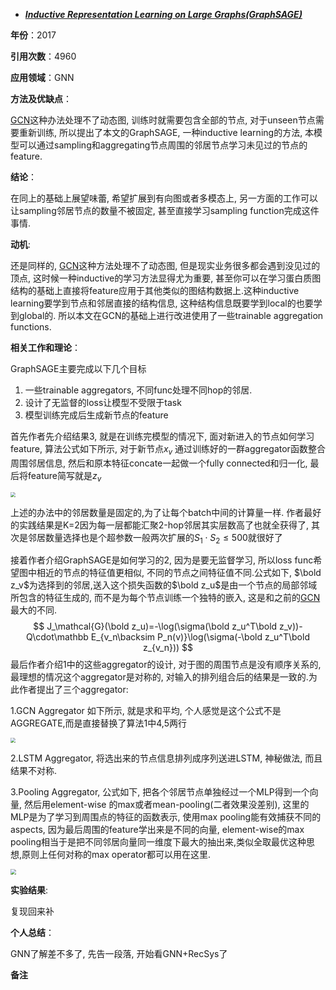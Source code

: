 + ***[Inductive Representation Learning on Large Graphs(GraphSAGE)](https://arxiv.org/abs/1706.02216)***   

**年份**：2017  

**引用次数**：4960 

**应用领域**：GNN  

**方法及优缺点**：

[GCN](./GCN.md)这种办法处理不了动态图, 训练时就需要包含全部的节点, 对于unseen节点需要重新训练, 所以提出了本文的GraphSAGE, 一种inductive learning的方法, 本模型可以通过sampling和aggregating节点周围的邻居节点学习未见过的节点的feature.

**结论**：

在同上的基础上展望味蕾, 希望扩展到有向图或者多模态上, 另一方面的工作可以让sampling邻居节点的数量不被固定, 甚至直接学习sampling function完成这件事情.

**动机**:  

还是同样的, [GCN](./GCN.md)这种方法处理不了动态图, 但是现实业务很多都会遇到没见过的顶点, 这时候一种inductive的学习方法显得尤为重要, 甚至你可以在学习蛋白质图结构的基础上直接将feature应用于其他类似的图结构数据上.这种inductive learning要学到节点和邻居直接的结构信息, 这种结构信息既要学到local的也要学到global的. 所以本文在GCN的基础上进行改进使用了一些trainable aggregation functions.

**相关工作和理论**：  

GraphSAGE主要完成以下几个目标

1. 一些trainable aggregators, 不同func处理不同hop的邻居.
2. 设计了无监督的loss让模型不受限于task
3. 模型训练完成后生成新节点的feature

首先作者先介绍结果3, 就是在训练完模型的情况下, 面对新进入的节点如何学习feature, 算法公式如下所示, 对于新节点$x_v$ 通过训练好的一群aggregator函数整合周围邻居信息, 然后和原本特征concate一起做一个fully connected和归一化, 最后将feature简写就是$z_v$

<img src="https://paperrecord.oss-cn-shanghai.aliyuncs.com/202205171741954.PNG" style="zoom:50%;" />

上述的办法中的邻居数量是固定的,为了让每个batch中间的计算量一样.  作者最好的实践结果是K=2因为每一层都能汇聚2-hop邻居其实层数高了也就全获得了, 其次是邻居数量选择也是个超参数一般两次扩展的$S_1\cdot S_2\leq 500$就很好了

接着作者介绍GraphSAGE是如何学习的2, 因为是要无监督学习, 所以loss func希望图中相近的节点的特征值更相似, 不同的节点之间特征值不同.公式如下, $\bold z_v$为选择到的邻居,送入这个损失函数的$\bold z_u$是由一个节点的局部邻域所包含的特征生成的, 而不是为每个节点训练一个独特的嵌入, 这是和之前的[GCN](./GCN.md)最大的不同.
$$
J_\mathcal{G}(\bold z_u)=-\log(\sigma(\bold z_u^T\bold z_v))-Q\cdot\mathbb E_{v_n\backsim P_n(v)}\log(\sigma(-\bold z_u^T\bold z_{v_n}))
$$
最后作者介绍1中的这些aggregator的设计, 对于图的周围节点是没有顺序关系的, 最理想的情况这个aggregator是对称的, 对输入的排列组合后的结果是一致的.为此作者提出了三个aggregator:

1.GCN Aggregator 如下所示, 就是求和平均, 个人感觉是这个公式不是AGGREGATE,而是直接替换了算法1中4,5两行

<img src="https://paperrecord.oss-cn-shanghai.aliyuncs.com/202205171828106.PNG" style="zoom:50%;" />

2.LSTM Aggregator, 将选出来的节点信息排列成序列送进LSTM, 神秘做法, 而且结果不对称.

3.Pooling Aggregator, 公式如下, 把各个邻居节点单独经过一个MLP得到一个向量, 然后用element-wise 的max或者mean-pooling(二者效果没差别), 这里的MLP是为了学习到周围点的特征的函数表示, 使用max pooling能有效捕获不同的aspects, 因为最后周围的feature学出来是不同的向量, element-wise的max pooling相当于是把不同邻居向量同一维度下最大的抽出来,类似全取最优这种思想,原则上任何对称的max operator都可以用在这里.

<img src="https://paperrecord.oss-cn-shanghai.aliyuncs.com/202205171835775.PNG" style="zoom:55%;" />

**实验结果**:  

复现回来补

**个人总结**：

GNN了解差不多了, 先告一段落, 开始看GNN+RecSys了  

**备注**  
